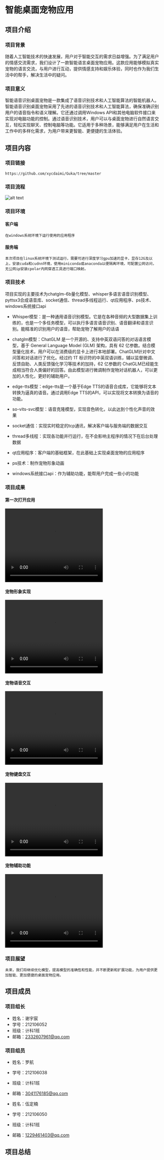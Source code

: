 # 智能桌面宠物应用



## 项目介绍

### 项目背景

随着人工智能技术的快速发展，用户对于智能交互的需求日益增强。为了满足用户的情感交流需求，我们设计了一款智能语言桌面宠物应用。这款应用能够模拟真实宠物的语言交流，与用户进行互动，提供情感支持和娱乐体验，同时也作为我们生活中的帮手，解决生活中的疑问。

### 项目意义

智能语音识别桌面宠物是一款集成了语音识别技术和人工智能算法的智能机器人。智能语音识别桌面宠物采用了先进的语音识别技术和人工智能算法，确保准确识别用户的语音指令和语义理解。它还通过调用Windows API和其他电脑软件接口来实现对电脑功能的控制。通过语音识别技术，用户可以与桌面宠物进行自然语言交互，轻松实现聊天、控制电脑等功能。它适用于多种场景，能够满足用户在生活和工作中的多样化需求，为用户带来更智能、更便捷的生活体验。

## 项目内容

### 项目链接

    https://github.com/xycdaimi/Guka/tree/master

### 项目流程

   ![alt text](image-1.png)

### 项目环境

#### 客户端

    在windows系统环境下运行使用的应用程序

#### 服务端

    本次项目在linux系统环境下测试运行，需要可进行深度学习gpu加速的显卡，显存12G及以上，安装cuda和cudnn环境，使用miniconda或anaconda以便隔离环境，可配置公网访问，无公网ip安装cpolar内网穿透工具进行端口映射。

### 项目技术

项目实现的主要技术为chatglm-6b量化模型、whisper多语言语音识别模型、pyttsx3合成语音库、socket通信、thread多线程运行、qt应用程序、ps技术、windows系统接口api

- Whisper模型：是一种通用语音识别模型。它是在各种音频的大型数据集上训练的，也是一个多任务模型，可以执行多语言语音识别、语音翻译和语言识别。能精准的识别用户的语音，帮助宠物了解用户的话语

- chatglm模型：ChatGLM 是一个开源的、支持中英双语问答的对话语言模型，基于 General Language Model (GLM) 架构，具有 62 亿参数。结合模型量化技术，用户可以在消费级的显卡上进行本地部署。ChatGLM针对中文问答和对话进行了优化。经过约 1T 标识符的中英双语训练，辅以监督微调、反馈自助、人类反馈强化学习等技术的加持，62 亿参数的 ChatGLM已经能生成相当符合人类偏好的回答。由此模型进行微调制作宠物对话机器人，可以更加的人性化，更好的辅助用户。

- edge-tts模型：edge-tts是一个基于Edge TTS的语音合成库，它能够将文本转换为逼真的语音。通过调用Edge TTS的API，可以实现将文本转换为语音的功能。

- so-vits-svc模型：语音克隆模型，实现音色转化，以此达到个性化声音的效果

- socket通信：实现实时稳定的tcp通讯，解决客户端与服务端的数据交互

- thread多线程：实现各功能并行运行，在不会影响主程序的情况下在后台处理数据

- qt应用程序：客户端的基础框架，在此基础上实现桌面宠物的应用程序

- ps技术：制作宠物形象动画

- windows系统接口api：作为辅助功能，能帮用户完成一些小的功能

### 项目成果

#### 第一次打开应用

<video width="320" height="240" controls>
  <source src="演示视频_1.mp4" type="video/mp4">
</video>

#### 宠物形象实现

<video width="320" height="240" controls>
  <source src="演示视频_2.mp4" type="video/mp4">
</video>

#### 宠物语音交互

<video width="320" height="240" controls>
  <source src="演示视频_3.mp4" type="video/mp4">
</video>

#### 宠物键盘交互

<video width="320" height="240" controls>
  <source src="演示视频_4.mp4" type="video/mp4">
</video>

#### 宠物辅助功能

<video width="320" height="240" controls>
  <source src="演示视频_5.mp4" type="video/mp4">
</video>

### 项目展望

    未来，我们将继续优化模型，提高模型的准确性和性能，并不断更新和扩展功能，为用户提供更加智能、更加便捷的桌面宠物应用。

## 项目成员

### 项目组长

- 姓名：谢宇宸
- 学号：212106052
- 班级：计科1班
- 邮箱：2332607961@qq.com

### 项目组员

- 姓名：罗航
- 学号：212106038
- 班级：计科1班
- 邮箱：3041176185@qq.com

- 姓名：伍定楠
- 学号：212106050
- 班级：计科1班
- 邮箱：1229461403@qq.com

## 项目总结


